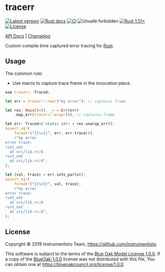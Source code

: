 tracerr
=======

[![Latest version](https://img.shields.io/crates/v/tracerr "Latest version")](https://crates.io/crates/tracerr)
[![Rust docs](https://docs.rs/tracerr/badge.svg "Rust docs")](https://docs.rs/tracerr)
[![CI](https://github.com/instrumentisto/tracerr-rs/workflows/CI/badge.svg?branch=master "CI")](https://github.com/instrumentisto/tracerr-rs/actions?query=workflow%3ACI+branch%3Amaster)
![Unsafe forbidden](https://img.shields.io/badge/unsafe-forbidden-success.svg "Unsafe forbidden")
[![Rust 1.51+](https://img.shields.io/badge/rustc-1.52+-lightgray.svg "Rust 1.52+")](https://blog.rust-lang.org/2021/05/06/Rust-1.52.0.html)
[![License](https://img.shields.io/crates/l/tracerr "License")](https://github.com/instrumentisto/tracerr-rs/blob/master/LICENSE.md)

[API Docs](https://docs.rs/tracerr) |
[Changelog](https://github.com/instrumentisto/tracerr-rs/blob/master/CHANGELOG.md)

Custom compile time captured error tracing for [Rust].




## Usage

The common rule:
- Use macro to capture trace frame in the invocation place.

```rust
use tracerr::Traced;

let err = tracerr::new!("my error"); // captures frame

let res: Result<(), _> = Err(err)
    .map_err(tracerr::wrap!()); // captures frame

let err: Traced<&'static str> = res.unwrap_err();
assert_eq!(
    format!("{}\n{}", err, err.trace()),
    r"my error
error trace:
rust_out
  at src/lib.rs:6
rust_out
  at src/lib.rs:9",
);

let (val, trace) = err.into_parts();
assert_eq!(
    format!("{}\n{}", val, trace),
    r"my error
error trace:
rust_out
  at src/lib.rs:6
rust_out
  at src/lib.rs:9",
);
```




## License

Copyright © 2019 Instrumentisto Team, <https://github.com/instrumentisto>

This software is subject to the terms of the [Blue Oak Model License 1.0.0](https://github.com/instrumentisto/tracerr-rs/blob/master/LICENSE.md). If a copy of the [BlueOak-1.0.0](https://spdx.org/licenses/BlueOak-1.0.0.html) license was not distributed with this file, You can obtain one at https://blueoakcouncil.org/license/1.0.0.





[Rust]: https://rust-lang.org
